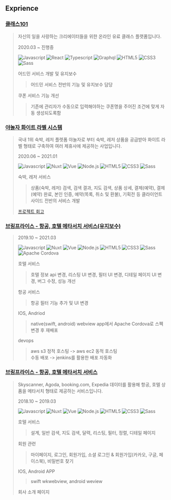## Exprience

### [클래스101](https://mall.yanolja.com/samsungcard)
  > 자신의 일을 사랑하는 크리에이터들을 위한 온라인 유료 클래스 플랫폼입니다.
  >
  > 2020.03 ~ 진행중
  >
  > ![Javascript](https://img.shields.io/badge/Javascript-F7DF1E?style=flat-square&logo=Javascript&logoColor=white)
  > ![React](https://img.shields.io/badge/Reactjs-61DAFB?style=flat-square&logo=React&logoColor=white)
  > ![Typescript](https://img.shields.io/badge/Typescript-3178C6?style=flat-square&logo=Typescript&logoColor=white)
  > ![Graphql](https://img.shields.io/badge/Graphql-E434AA?style=flat-square&logo=Graphql&logoColor=white)
  > ![HTML5](https://img.shields.io/badge/HTML5-E34F26?style=flat-square&logo=HTML5&logoColor=white)
  > ![CSS3](https://img.shields.io/badge/CSS3-1572B6?style=flat-square&logo=CSS3&logoColor=white)
  > ![Sass](https://img.shields.io/badge/Sass-CC6699?style=flat-square&logo=Sass&logoColor=white)
  >
  > 어드민 서비스 개발 및 유지보수
  >> 어드민 서비스 전반의 기능 및 유지보수 담당
  > 
  > 쿠폰 서비스 기능 개선
  >> 기존에 관리자가 수동으로 입력해야하는 쿠폰명을 주어진 조건에 맞게 자동 생성되도록함

### [야놀자 화이트 라벨 시스템](https://mall.yanolja.com/samsungcard)
  > 국내 1위 숙박, 레저 플렛폼 야놀자로 부터 숙박, 레저 상품을 공급받아 화이트 라벨 형태로 구축하여 여러 제휴사에 제공하는 사업입니다.
  >
  > 2020.06 ~ 2021.01
  >
  > ![Javascript](https://img.shields.io/badge/Javascript-F7DF1E?style=flat-square&logo=Javascript&logoColor=white)
  > ![Nuxt](https://img.shields.io/badge/Nuxt-00C58E?style=flat-square&logo=Nuxt.js&logoColor=white)
  > ![Vue](https://img.shields.io/badge/Vue-4FC08D?style=flat-square&logo=vue.js&logoColor=white)
  > ![Node.js](https://img.shields.io/badge/Nodejs-339933?style=flat-square&logo=Node-dot-js&logoColor=white)
  > ![HTML5](https://img.shields.io/badge/HTML5-E34F26?style=flat-square&logo=HTML5&logoColor=white)
  > ![CSS3](https://img.shields.io/badge/CSS3-1572B6?style=flat-square&logo=CSS3&logoColor=white)
  > ![Sass](https://img.shields.io/badge/Sass-CC6699?style=flat-square&logo=Sass&logoColor=white)
  >
  > 숙박, 레저 서비스
  >> 상품(숙박, 레저) 검색, 검색 결과, 지도 검색, 상품 상세, 결제(예약), 결제(예약) 완료, 본인 인증, 예약(목록, 취소 및 환불), 기획전 등 클라이언트 사이드 전반의 서비스 개발
  >
  > [프로젝트 회고](https://kingsjw.github.io/blog/tech/yan-wht-review)

### [브링프라이스 - 항공, 호텔 메타서치 서비스(유지보수)](bringprice.com)
  > 2019.10 ~ 2021.03
  >
  > ![Javascript](https://img.shields.io/badge/Javascript-F7DF1E?style=flat-square&logo=Javascript&logoColor=white)
  > ![Nuxt](https://img.shields.io/badge/Nuxt-00C58E?style=flat-square&logo=Nuxt.js&logoColor=white)
  > ![Vue](https://img.shields.io/badge/Vue-4FC08D?style=flat-square&logo=vue.js&logoColor=white)
  > ![Node.js](https://img.shields.io/badge/Nodejs-339933?style=flat-square&logo=Node-dot-js&logoColor=white)
  > ![HTML5](https://img.shields.io/badge/HTML5-E34F26?style=flat-square&logo=HTML5&logoColor=white)
  > ![CSS3](https://img.shields.io/badge/CSS3-1572B6?style=flat-square&logo=CSS3&logoColor=white)
  > ![Sass](https://img.shields.io/badge/Sass-CC6699?style=flat-square&logo=Sass&logoColor=white)
  > ![Apache Cordova](https://img.shields.io/badge/Apache-Cordova-E8E8E8?style=flat-square&logo=Apache-Cordova&logoColor=white)
  >
  > 호텔 서비스
  >> 호텔 정보 api 변경, 리스팅 UI 변경, 필터 UI 변경, 디테일 페이지 UI 변경, 버그 수정, 성능 개선
  >
  > 항공 서비스
  >> 항공 필터 기능 추가 및 UI 변경
  >
  > IOS, Andriod
  >> native(swift, android) webview app에서 Apache Cordova로 스펙 변경 후 재배포
  >
  > devops
  >> aws s3 정적 호스팅 -> aws ec2 동적 호스팅 \
  >> 수동 배포 -> jenkins를 활용한 배포 자동화

### [브링프라이스 - 항공, 호텔 메타서치 서비스](bringprice.com)
  > Skyscanner, Agoda, booking.com, Expedia 데이터를 활용해 항공, 호텔 상품을 메타서치 형태로 제공하는 서비스입니다.
  >
  > 2018.10 ~ 2019.03
  >
  > ![Javascript](https://img.shields.io/badge/Javascript-F7DF1E?style=flat-square&logo=Javascript&logoColor=white)
  > ![Nuxt](https://img.shields.io/badge/Nuxt-00C58E?style=flat-square&logo=Nuxt.js&logoColor=white)
  > ![Vue](https://img.shields.io/badge/Vue-4FC08D?style=flat-square&logo=vue.js&logoColor=white)
  > ![Node.js](https://img.shields.io/badge/Nodejs-339933?style=flat-square&logo=Node-dot-js&logoColor=white)
  > ![HTML5](https://img.shields.io/badge/HTML5-E34F26?style=flat-square&logo=HTML5&logoColor=white)
  > ![CSS3](https://img.shields.io/badge/CSS3-1572B6?style=flat-square&logo=CSS3&logoColor=white)
  > ![Sass](https://img.shields.io/badge/Sass-CC6699?style=flat-square&logo=Sass&logoColor=white)
  >
  > 호텔 서비스
  >> 설계, 일반 검색, 지도 검색, 달력, 리스팅, 필터, 정렬, 디테일 페이지
  >
  > 회원 관련
  >> 마이페이지, 로그인, 회원가입, 소셜 로그인 & 회원가입(카카오, 구글, 페이스북), 비밀번호 찾기
  >
  > IOS, Android APP
  >> swift wkwebview, android weview
  >
  > 회사 소개 페이지
